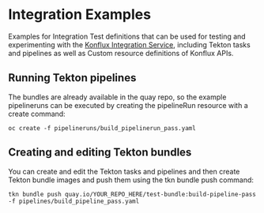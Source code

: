 # Integration Examples
Examples for Integration Test definitions that can be used for testing and experimenting with the 
[Konflux Integration Service](https://github.com/konflux-ci/integration-service), including Tekton tasks and pipelines as well as 
Custom resource definitions of Konflux APIs.

## Running Tekton pipelines

The bundles are already available in the quay repo, so the example pipelineruns
can be executed by creating the pipelineRun resource with a create command:

```
oc create -f pipelineruns/build_pipelinerun_pass.yaml
```

## Creating and editing Tekton bundles
You can create and edit the Tekton tasks and pipelines and then create 
Tekton bundle images and push them using the tkn bundle push command:

```
tkn bundle push quay.io/YOUR_REPO_HERE/test-bundle:build-pipeline-pass -f pipelines/build_pipeline_pass.yaml
```
